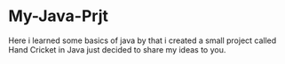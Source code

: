 # My-Java-Prjt
Here i learned some basics of java by that i created a small project called Hand Cricket in Java just decided to share my ideas to you.

